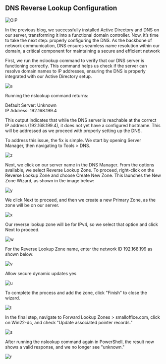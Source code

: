 ## DNS Reverse Lookup Configuration

![OIP](https://github.com/user-attachments/assets/1cb0c259-9e87-4508-8313-f3a97bd56af6)

In the previous blog, we successfully installed Active Directory and DNS on our server, transforming it into a functional domain controller. Now, it’s time to take the next step: properly configuring the DNS. As the backbone of network communication, DNS ensures seamless name resolution within our domain, a critical component for maintaining a secure and efficient network

First, we run the nslookup command to verify that our DNS server is functioning correctly. This command helps us check if the server can resolve domain names to IP addresses, ensuring the DNS is properly integrated with our Active Directory setup.

![a](https://github.com/user-attachments/assets/2d867f1c-9f2a-47f7-b00f-2cc002cf07a1)

Running the nslookup command returns:

  Default Server: Unknown  
  IP Address: 192.168.199.4

This output indicates that while the DNS server is reachable at the correct IP address (192.168.199.4), it does not yet have a configured hostname. This will be addressed as we proceed with properly setting up the DNS.

To address this issue, the fix is simple. We start by opening Server Manager, then navigating to Tools > DNS.

![z](https://github.com/user-attachments/assets/1068d24d-38fa-4783-af0e-b6f7c1991f12)

Next, we click on our server name in the DNS Manager. From the options available, we select Reverse Lookup Zone. To proceed, right-click on the Reverse Lookup Zone and choose Create New Zone.
This launches the New Zone Wizard, as shown in the image below:

![y](https://github.com/user-attachments/assets/38a45c68-c53c-49bb-8066-6428439e1463)

We click Next to proceed, and then we create a new Primary Zone, as the zone will be on our server. 

![x](https://github.com/user-attachments/assets/e97b5772-d8db-4282-86fd-c408580ad0e4)

Our reverse lookup zone will be for IPv4, so we select that option and click Next to proceed.

![w](https://github.com/user-attachments/assets/73cee6c1-1bc3-4b67-8d6e-cd76ab6b1200)

For the Reverse Lookup Zone name, enter the network ID 192.168.199 as shown below:

![v](https://github.com/user-attachments/assets/092de0fc-170b-4e1d-acda-8a1d49e5661d)

Allow secure dynamic updates yes

![u](https://github.com/user-attachments/assets/dc2f0821-20b8-4974-a967-a0b5381cbeca)

To complete the process and add the zone, click "Finish" to close the wizard.

![t](https://github.com/user-attachments/assets/547e0d29-6896-40c9-836d-cf4f12d50dcf)

In the final step, navigate to Forward Lookup Zones > smalloffice.com, click on Win22-dc, and check "Update associated pointer records."

![s](https://github.com/user-attachments/assets/f307f3e0-eedd-420d-ae6f-9cd0c4901b40)

After running the nslookup command again in PowerShell, the result now shows a valid response, and we no longer see "unknown."

![r](https://github.com/user-attachments/assets/af90aea0-14ad-4039-a55c-52912d14d75a)



